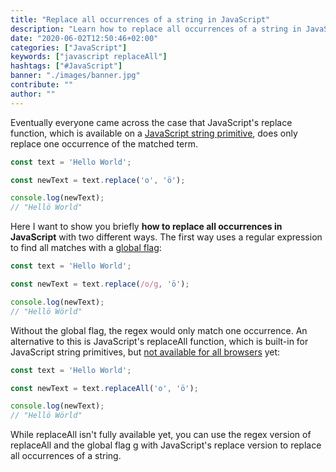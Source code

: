 ```yaml
---
title: "Replace all occurrences of a string in JavaScript"
description: "Learn how to replace all occurrences of a string in JavaScript with replaceAll and replace with a regular expression and a global flag ..."
date: "2020-06-02T12:50:46+02:00"
categories: ["JavaScript"]
keywords: ["javascript replaceAll"]
hashtags: ["#JavaScript"]
banner: "./images/banner.jpg"
contribute: ""
author: ""
---
```


<Sponsorship />

Eventually everyone came across the case that JavaScript's replace function, which is available on a [JavaScript string primitive](/javascript-variable), does only replace one occurrence of the matched term.

```javascript
const text = 'Hello World';

const newText = text.replace('o', 'ö');

console.log(newText);
// "Hellö World"
```

Here I want to show you briefly **how to replace all occurrences in JavaScript** with two different ways. The first way uses a regular expression to find all matches with a [global flag](https://developer.mozilla.org/en-US/docs/Web/JavaScript/Guide/Regular_Expressions#Advanced_searching_with_flags_2):

```javascript
const text = 'Hello World';

const newText = text.replace(/o/g, 'ö');

console.log(newText);
// "Hellö Wörld"
```

Without the global flag, the regex would only match one occurrence. An alternative to this is JavaScript's replaceAll function, which is built-in for JavaScript string primitives, but [not available for all browsers](https://v8.dev/features/string-replaceall) yet:

```javascript
const text = 'Hello World';

const newText = text.replaceAll('o', 'ö');

console.log(newText);
// "Hellö Wörld"
```

While replaceAll isn't fully available yet, you can use the regex version of replaceAll and the global flag g with JavaScript's replace version to replace all occurrences of a string.


